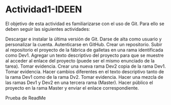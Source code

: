 # Actividad1-IDEEN
El objetivo de esta actividad es familiarizarse con el uso de Git. Para ello se deben seguir las siguientes actividades:

Descargar e instalar la última versión de Git.
Darse de alta como usuario y personalizar la cuenta.
Autenticarse en GitHub.
Crear un repositorio.
Subir al repositorio el proyecto de la fábrica de galletas en una rama identificada como Dev1.
Agregar un texto descriptivo del proyecto para que se muestre al acceder al enlace del proyecto (puede ser el mismo enunciado de la tarea). Tomar evidencia.
Crear una nueva rama Dev2 copia de la rama Dev1. Tomar evidencia.
Hacer cambios diferentes en el texto descriptivo tanto de la rama Dev1 como de la rama Dv2. Tomar evidencia.
Hacer una mezcla de las ramas Dev1 y Dev2 en una tercera rama (Master).
Hacer público el proyecto en la rama Master y enviar el enlace correspondiente.

Prueba de ReadMe
